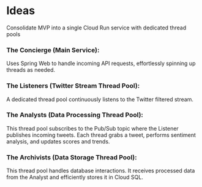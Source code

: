 # Ideas  

Consolidate MVP into a single Cloud Run service with dedicated thread pools

### The Concierge (Main Service):
Uses Spring Web to handle incoming API requests, effortlessly spinning up threads as needed.  

### The Listeners (Twitter Stream Thread Pool):
A dedicated thread pool continuously listens to the Twitter filtered stream.

### The Analysts (Data Processing Thread Pool):
This thread pool subscribes to the Pub/Sub topic where the Listener publishes incoming tweets.
Each thread grabs a tweet, performs sentiment analysis, and updates scores and trends.

### The Archivists (Data Storage Thread Pool):
This thread pool handles database interactions.
It receives processed data from the Analyst and efficiently stores it in Cloud SQL.
